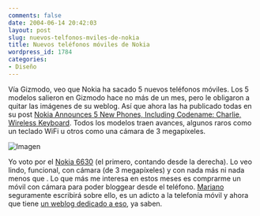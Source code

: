 ```yaml
---
comments: false
date: 2004-06-14 20:42:03
layout: post
slug: nuevos-telfonos-mviles-de-nokia
title: Nuevos teléfonos móviles de Nokia
wordpress_id: 1784
categories:
- Diseño
---
```


Vía Gizmodo, veo que Nokia ha sacado 5 nuevos teléfonos móviles. Los 5 modelos salieron en Gizmodo hace no más de un mes, pero le obligaron a quitar las imágenes de su weblog. Así que ahora las ha publicado todas en su post [Nokia Announces 5 New Phones, Including Codename: Charlie, Wireless Keyboard](http://www.gizmodo.com/archives/nokia-announces-5-new-phones-including-codename-charlie-wireless-keyboard-016147.php). Todos los modelos traen avances, algunos raros como un teclado WiFi u otros como una cámara de 3 megapíxeles.





![Imagen](http://www.minid.net/images/5nokia_14th.png)





Yo voto por el [Nokia 6630](http://press.nokia.com/PR/200406/948877_5.html) (el primero, contando desde la derecha). Lo veo lindo, funcional, con cámara (de 3 megapíxeles) y con nada más ni nada menos que . Lo que más me interesa en estos meses es comprarme un móvil con cámara para poder bloggear desde el teléfono. [Mariano](http://www.uberbin.net) seguramente escribirá sobre ello, es un adicto a la telefonía móvil y ahora que tiene [un weblog dedicado a eso](http://mobile.uberbin.net/), ya saben.




 

